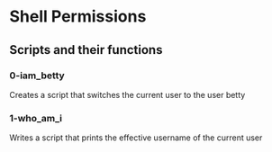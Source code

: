 # Shell Permissions

## Scripts and their functions

### 0-iam_betty
Creates a script that switches the current user to the user betty

### 1-who_am_i
Writes a script that prints the effective username of the current user
